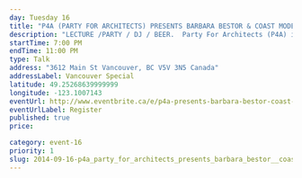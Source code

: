 ```yaml
---
day: Tuesday 16
title: "P4A (PARTY FOR ARCHITECTS) PRESENTS BARBARA BESTOR & COAST MODERN"
description: "LECTURE /PARTY / DJ / BEER.  Party For Architects (P4A) is a collective bringing together architects and designers of all spectrums since 2009 to celebrate design in Vancouver.     This launch party for Vancouver Design Week features Barbara Bestor of Bestor Architecture from Los Angeles and Vancouverite Gavin Froome, co-director of \"Coast Modern\" a film documenting west coast modernist architecture from LA to Vancouver.  Come join us for an evening of conversation and mingling over drinks and music by DJ Llooped."
startTime: 7:00 PM
endTime: 11:00 PM
type: Talk
address: "3612 Main St Vancouver, BC V5V 3N5 Canada"
addressLabel: Vancouver Special
latitude: 49.25268639999999
longitude: -123.1007143
eventUrl: http://www.eventbrite.ca/e/p4a-presents-barbara-bestor-coast-modern-for-vdw-tickets-12788704359?aff=vdw2014
eventUrlLabel: Register
published: true
price: 

category: event-16
priority: 1
slug: 2014-09-16-p4a_party_for_architects_presents_barbara_bestor__coast_modern
---
```

